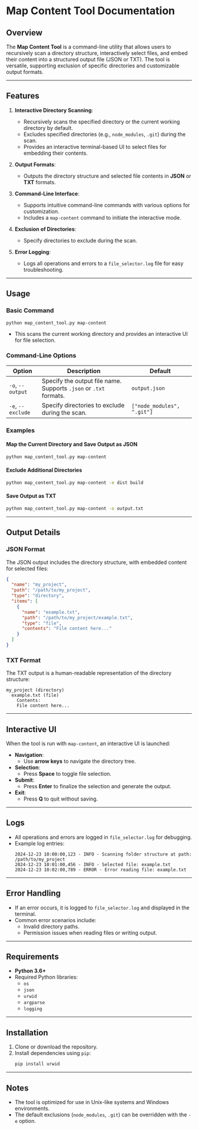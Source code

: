 # Map Content Tool Documentation

## Overview

The **Map Content Tool** is a command-line utility that allows users to recursively scan a directory structure, interactively select files, and embed their content into a structured output file (JSON or TXT). The tool is versatile, supporting exclusion of specific directories and customizable output formats.

---

## Features

1. **Interactive Directory Scanning**:
   - Recursively scans the specified directory or the current working directory by default.
   - Excludes specified directories (e.g., `node_modules`, `.git`) during the scan.
   - Provides an interactive terminal-based UI to select files for embedding their contents.

2. **Output Formats**:
   - Outputs the directory structure and selected file contents in **JSON** or **TXT** formats.

3. **Command-Line Interface**:
   - Supports intuitive command-line commands with various options for customization.
   - Includes a `map-content` command to initiate the interactive mode.

4. **Exclusion of Directories**:
   - Specify directories to exclude during the scan.

5. **Error Logging**:
   - Logs all operations and errors to a `file_selector.log` file for easy troubleshooting.

---

## Usage

### Basic Command
```bash
python map_content_tool.py map-content
```
- This scans the current working directory and provides an interactive UI for file selection.

### Command-Line Options

| Option                   | Description                                                                                       | Default               |
|--------------------------|---------------------------------------------------------------------------------------------------|-----------------------|
| `-o`, `--output`         | Specify the output file name. Supports `.json` or `.txt` formats.                                 | `output.json`         |
| `-e`, `--exclude`        | Specify directories to exclude during the scan.                                                  | `["node_modules", ".git"]` |

### Examples

#### Map the Current Directory and Save Output as JSON
```bash
python map_content_tool.py map-content
```

#### Exclude Additional Directories
```bash
python map_content_tool.py map-content -e dist build
```

#### Save Output as TXT
```bash
python map_content_tool.py map-content -o output.txt
```

---

## Output Details

### JSON Format
The JSON output includes the directory structure, with embedded content for selected files:
```json
{
  "name": "my_project",
  "path": "/path/to/my_project",
  "type": "directory",
  "items": [
    {
      "name": "example.txt",
      "path": "/path/to/my_project/example.txt",
      "type": "file",
      "contents": "File content here..."
    }
  ]
}
```

### TXT Format
The TXT output is a human-readable representation of the directory structure:
```
my_project (directory)
  example.txt (file)
    Contents:
    File content here...
```

---

## Interactive UI

When the tool is run with `map-content`, an interactive UI is launched:
- **Navigation**:
  - Use **arrow keys** to navigate the directory tree.
- **Selection**:
  - Press **Space** to toggle file selection.
- **Submit**:
  - Press **Enter** to finalize the selection and generate the output.
- **Exit**:
  - Press **Q** to quit without saving.

---

## Logs

- All operations and errors are logged in `file_selector.log` for debugging.
- Example log entries:
  ```
  2024-12-23 10:00:00,123 - INFO - Scanning folder structure at path: /path/to/my_project
  2024-12-23 10:01:00,456 - INFO - Selected file: example.txt
  2024-12-23 10:02:00,789 - ERROR - Error reading file: example.txt
  ```

---

## Error Handling

- If an error occurs, it is logged to `file_selector.log` and displayed in the terminal.
- Common error scenarios include:
  - Invalid directory paths.
  - Permission issues when reading files or writing output.

---

## Requirements

- **Python 3.6+**
- Required Python libraries:
  - `os`
  - `json`
  - `urwid`
  - `argparse`
  - `logging`

---

## Installation

1. Clone or download the repository.
2. Install dependencies using `pip`:
   ```bash
   pip install urwid
   ```

---

## Notes

- The tool is optimized for use in Unix-like systems and Windows environments.
- The default exclusions (`node_modules`, `.git`) can be overridden with the `-e` option.